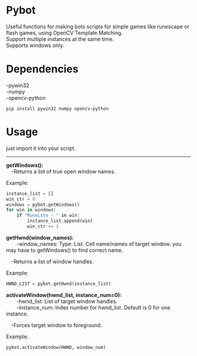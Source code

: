 # Pybot
Useful functions for making bots scripts for simple games like runescape or flash games, using OpenCV Template Matching.  
Support multiple instances at the same time.  
Supports windows only.  

# Dependencies
-pywin32    
-numpy  
-opencv-python  

```
pip install pywin32 numpy opencv-python
```

# Usage
just import it into your script.

-------------------------------------------------------------------------------------------------------------------------

**getWindows():**  
&emsp;-Returns a list of true open window names.

  Example:
```python
instance_list = []
win_ctr = 0
windows = pybot.getWindows()
for win in windows:
    if "RuneLite - " in win:
        instance_list.append(win)
        win_ctr += 1
```
**getHwnd(window_names):**  
&emsp;&emsp;-window_names: Type: List. Cell name/names of target window. you may have to getWindows() to find correct name.  

&emsp;-Returns a list of window handles.  

Example:
```python
HWND_LIST = pybot.getHwnd(instance_list)
```
**activateWindow(hwnd_list, instance_num=0):**  
&emsp;&emsp;-hwnd_list: List of target window handles.  
&emsp;&emsp;-instance_num: Index number for hwnd_list.  Default is 0 for one instance.  

&emsp;-Forces target window to foreground.  

Example:
```python
pybot.activateWindow(HWND, window_num)
```
